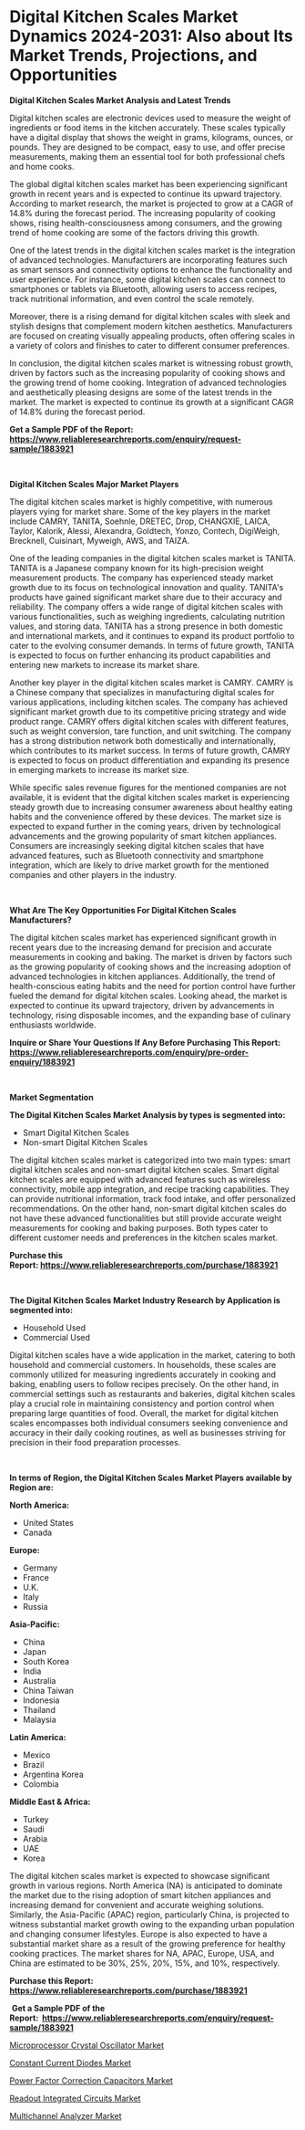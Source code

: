 <p><h1>Digital Kitchen Scales Market Dynamics 2024-2031: Also about Its Market Trends, Projections, and Opportunities</h1></p><p><strong>Digital Kitchen Scales Market Analysis and Latest Trends</strong></p>
<p><p>Digital kitchen scales are electronic devices used to measure the weight of ingredients or food items in the kitchen accurately. These scales typically have a digital display that shows the weight in grams, kilograms, ounces, or pounds. They are designed to be compact, easy to use, and offer precise measurements, making them an essential tool for both professional chefs and home cooks.</p><p>The global digital kitchen scales market has been experiencing significant growth in recent years and is expected to continue its upward trajectory. According to market research, the market is projected to grow at a CAGR of 14.8% during the forecast period. The increasing popularity of cooking shows, rising health-consciousness among consumers, and the growing trend of home cooking are some of the factors driving this growth.</p><p>One of the latest trends in the digital kitchen scales market is the integration of advanced technologies. Manufacturers are incorporating features such as smart sensors and connectivity options to enhance the functionality and user experience. For instance, some digital kitchen scales can connect to smartphones or tablets via Bluetooth, allowing users to access recipes, track nutritional information, and even control the scale remotely.</p><p>Moreover, there is a rising demand for digital kitchen scales with sleek and stylish designs that complement modern kitchen aesthetics. Manufacturers are focused on creating visually appealing products, often offering scales in a variety of colors and finishes to cater to different consumer preferences.</p><p>In conclusion, the digital kitchen scales market is witnessing robust growth, driven by factors such as the increasing popularity of cooking shows and the growing trend of home cooking. Integration of advanced technologies and aesthetically pleasing designs are some of the latest trends in the market. The market is expected to continue its growth at a significant CAGR of 14.8% during the forecast period.</p></p>
<p><strong>Get a Sample PDF of the Report:&nbsp; <a href="https://www.reliableresearchreports.com/enquiry/request-sample/1883921">https://www.reliableresearchreports.com/enquiry/request-sample/1883921</a></strong></p>
<p>&nbsp;</p>
<p><strong>Digital Kitchen Scales Major Market Players</strong></p>
<p><p>The digital kitchen scales market is highly competitive, with numerous players vying for market share. Some of the key players in the market include CAMRY, TANITA, Soehnle, DRETEC, Drop, CHANGXIE, LAICA, Taylor, Kalorik, Alessi, Alexandra, Goldtech, Yonzo, Contech, DigiWeigh, Brecknell, Cuisinart, Myweigh, AWS, and TAIZA.</p><p>One of the leading companies in the digital kitchen scales market is TANITA. TANITA is a Japanese company known for its high-precision weight measurement products. The company has experienced steady market growth due to its focus on technological innovation and quality. TANITA's products have gained significant market share due to their accuracy and reliability. The company offers a wide range of digital kitchen scales with various functionalities, such as weighing ingredients, calculating nutrition values, and storing data. TANITA has a strong presence in both domestic and international markets, and it continues to expand its product portfolio to cater to the evolving consumer demands. In terms of future growth, TANITA is expected to focus on further enhancing its product capabilities and entering new markets to increase its market share. </p><p>Another key player in the digital kitchen scales market is CAMRY. CAMRY is a Chinese company that specializes in manufacturing digital scales for various applications, including kitchen scales. The company has achieved significant market growth due to its competitive pricing strategy and wide product range. CAMRY offers digital kitchen scales with different features, such as weight conversion, tare function, and unit switching. The company has a strong distribution network both domestically and internationally, which contributes to its market success. In terms of future growth, CAMRY is expected to focus on product differentiation and expanding its presence in emerging markets to increase its market size.</p><p>While specific sales revenue figures for the mentioned companies are not available, it is evident that the digital kitchen scales market is experiencing steady growth due to increasing consumer awareness about healthy eating habits and the convenience offered by these devices. The market size is expected to expand further in the coming years, driven by technological advancements and the growing popularity of smart kitchen appliances. Consumers are increasingly seeking digital kitchen scales that have advanced features, such as Bluetooth connectivity and smartphone integration, which are likely to drive market growth for the mentioned companies and other players in the industry.</p></p>
<p>&nbsp;</p>
<p><strong>What Are The Key Opportunities For Digital Kitchen Scales Manufacturers?</strong></p>
<p><p>The digital kitchen scales market has experienced significant growth in recent years due to the increasing demand for precision and accurate measurements in cooking and baking. The market is driven by factors such as the growing popularity of cooking shows and the increasing adoption of advanced technologies in kitchen appliances. Additionally, the trend of health-conscious eating habits and the need for portion control have further fueled the demand for digital kitchen scales. Looking ahead, the market is expected to continue its upward trajectory, driven by advancements in technology, rising disposable incomes, and the expanding base of culinary enthusiasts worldwide.</p></p>
<p><strong>Inquire or Share Your Questions If Any Before Purchasing This Report: <a href="https://www.reliableresearchreports.com/enquiry/pre-order-enquiry/1883921">https://www.reliableresearchreports.com/enquiry/pre-order-enquiry/1883921</a></strong></p>
<p>&nbsp;</p>
<p><strong>Market Segmentation</strong></p>
<p><strong>The Digital Kitchen Scales Market Analysis by types is segmented into:</strong></p>
<p><ul><li>Smart Digital Kitchen Scales</li><li>Non-smart Digital Kitchen Scales</li></ul></p>
<p><p>The digital kitchen scales market is categorized into two main types: smart digital kitchen scales and non-smart digital kitchen scales. Smart digital kitchen scales are equipped with advanced features such as wireless connectivity, mobile app integration, and recipe tracking capabilities. They can provide nutritional information, track food intake, and offer personalized recommendations. On the other hand, non-smart digital kitchen scales do not have these advanced functionalities but still provide accurate weight measurements for cooking and baking purposes. Both types cater to different customer needs and preferences in the kitchen scales market.</p></p>
<p><strong>Purchase this Report:&nbsp;<a href="https://www.reliableresearchreports.com/purchase/1883921">https://www.reliableresearchreports.com/purchase/1883921</a></strong></p>
<p>&nbsp;</p>
<p><strong>The Digital Kitchen Scales Market Industry Research by Application is segmented into:</strong></p>
<p><ul><li>Household Used</li><li>Commercial Used</li></ul></p>
<p><p>Digital kitchen scales have a wide application in the market, catering to both household and commercial customers. In households, these scales are commonly utilized for measuring ingredients accurately in cooking and baking, enabling users to follow recipes precisely. On the other hand, in commercial settings such as restaurants and bakeries, digital kitchen scales play a crucial role in maintaining consistency and portion control when preparing large quantities of food. Overall, the market for digital kitchen scales encompasses both individual consumers seeking convenience and accuracy in their daily cooking routines, as well as businesses striving for precision in their food preparation processes.</p></p>
<p>&nbsp;</p>
<p><strong>In terms of Region, the Digital Kitchen Scales Market Players available by Region are:</strong></p>
<p>
    <p> <strong> North America: </strong>
        <ul>
            <li>United States</li>
            <li>Canada</li>
        </ul>
        </p> 
    <p> <strong> Europe: </strong>
        <ul>
            <li>Germany</li>
            <li>France</li>
            <li>U.K.</li>
            <li>Italy</li>
            <li>Russia</li>
        </ul>
        </p> 
    <p> <strong> Asia-Pacific: </strong>
        <ul>
            <li>China</li>
            <li>Japan</li>
            <li>South Korea</li>
            <li>India</li>
            <li>Australia</li>
            <li>China Taiwan</li>
            <li>Indonesia</li>
            <li>Thailand</li>
            <li>Malaysia</li>
        </ul>
        </p> 
    <p> <strong> Latin America: </strong>
        <ul>
            <li>Mexico</li>
            <li>Brazil</li>
            <li>Argentina Korea</li>
            <li>Colombia</li>
        </ul>
        </p> 
    <p> <strong> Middle East & Africa: </strong>
        <ul>
            <li>Turkey</li>
            <li>Saudi</li>
            <li>Arabia</li>
            <li>UAE</li>
            <li>Korea</li>
        </ul>
    </p>
    </p>
<p><p>The digital kitchen scales market is expected to showcase significant growth in various regions. North America (NA) is anticipated to dominate the market due to the rising adoption of smart kitchen appliances and increasing demand for convenient and accurate weighing solutions. Similarly, the Asia-Pacific (APAC) region, particularly China, is projected to witness substantial market growth owing to the expanding urban population and changing consumer lifestyles. Europe is also expected to have a substantial market share as a result of the growing preference for healthy cooking practices. The market shares for NA, APAC, Europe, USA, and China are estimated to be 30%, 25%, 20%, 15%, and 10%, respectively.</p></p>
<p><strong>Purchase this Report: <a href="https://www.reliableresearchreports.com/purchase/1883921">https://www.reliableresearchreports.com/purchase/1883921</a></strong></p>
<p>&nbsp;<strong>Get a Sample PDF of the Report:&nbsp;&nbsp;<a href="https://www.reliableresearchreports.com/enquiry/request-sample/1883921">https://www.reliableresearchreports.com/enquiry/request-sample/1883921</a></strong></p>
<p><strong></strong></p>
<p><p><a href="https://github.com/rahu1503/Market-Research-Report-List-2/blob/main/microprocessor-crystal-oscillator-market.md">Microprocessor Crystal Oscillator Market</a></p><p><a href="https://github.com/scarol104/Market-Research-Report-List-2/blob/main/constant-current-diodes-market.md">Constant Current Diodes Market</a></p><p><a href="https://github.com/ambrozg/Market-Research-Report-List-2/blob/main/power-factor-correction-capacitors-market.md">Power Factor Correction Capacitors Market</a></p><p><a href="https://github.com/dzharov81/Market-Research-Report-List-2/blob/main/readout-integrated-circuits-market.md">Readout Integrated Circuits Market</a></p><p><a href="https://github.com/gshchiplitsov/Market-Research-Report-List-2/blob/main/multichannel-analyzer-market.md">Multichannel Analyzer Market</a></p></p>